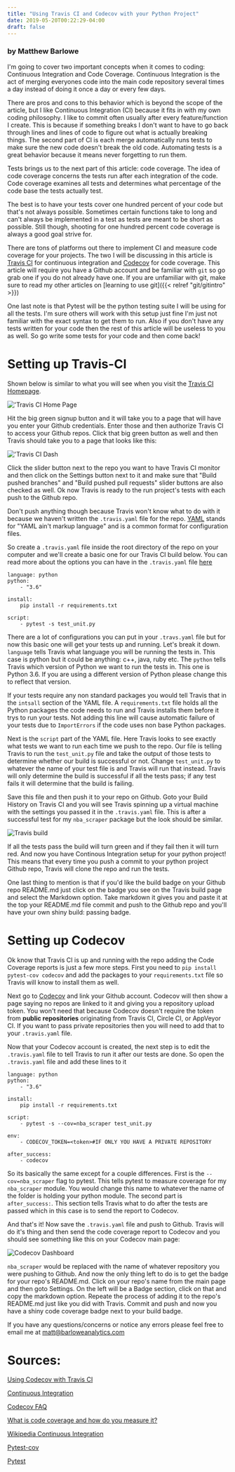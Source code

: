 ```yaml
---
title: "Using Travis CI and Codecov with your Python Project"
date: 2019-05-20T00:22:29-04:00
draft: false
---
```

### by Matthew Barlowe

I'm going to cover two important concepts when it comes to
coding: Continuous Integration and Code Coverage. Continuous Integration
is the act of merging everyones code into the main code repository several
times a day instead of doing it once a day or every few days.

There are pros and cons to this behavior which is beyond the scope of the
article, but I like Continuous Integration (CI) because it fits in with
my own coding philosophy. I like to commit often usually after every
feature/function I create. This is because if something breaks I
don't want to have to go back through lines and lines of code to
figure out what is actually breaking things.
The second part of CI is each merge automatically runs tests to
make sure the new code doesn't break the old code. Automating tests
is a great behavior because it means never forgetting to
run them.

Tests brings us to the next part of this article: code coverage.
The idea of code coverage concerns the tests run after each
integration of the code. Code coverage examines all tests
and determines what percentage of the code base the tests
actually test.

The best is to have your tests cover one hundred
percent of your code but that's not always possible. Sometimes
certain functions take to long and can't always be implemented
in a test as tests are meant to be short as possible. Still though,
shooting for one hundred percent code coverage is always a good goal
strive for.

There are tons of platforms out there to implement CI and measure
code coverage for your projects. The two I will be discussing in
this article is [Travis CI](https://travis-ci.org) for continuous
integration and [Codecov](https://codecov.io) for code coverage.
This article will require you have a Github account and be familiar
with `git` so go grab one if you do not already have one.
If you are unfamiliar with git, make sure to read my other
articles on [learning to use git]({{< relref "git/gitintro" >}})

One last note is that Pytest will be the python testing suite
I will be using for all the tests. I'm sure others will work
with this setup just fine I'm just not familiar with the exact
syntax to get them to run. Also if you don't have any tests
written for your code then the rest of this article will be
useless to you as well. So go write some tests for your code
and then come back!

# Setting up Travis-CI

Shown below is similar to what you will see when
you visit the [Travis CI Homepage](https://travis-ci.org).

!['Travis CI Home Page](/posts/img/travishomepage.png)

Hit the big green signup button and it will take you to a page
that will have you enter your Github credentials. Enter those
and then authorize Travis CI to access your Github repos. Click
that big green button as well and then Travis should take you
to a page that looks like this:

!['Travis CI Dash](/posts/img/travisdash.png)

Click the slider button next to the repo you want to have Travis
CI monitor and then click on the Settings button next to it and
make sure that "Build pushed branches" and "Build pushed pull requests"
slider buttons are also checked as well. Ok now Travis is ready to
the run project's tests with each push to the Github repo.

Don't push anything though because Travis won't know what to do with it
because we haven't written the `.travis.yaml` file for the repo.
[YAML](https://en.wikipedia.org/wiki/YAML) stands for "YAML ain't
markup language" and is a common format for configuration files.

So create a `.travis.yaml` file inside the root directory of the repo
on your computer and we'll create a basic one for our Travis CI
build below. You can read more about the options you can have in
the `.travis.yaml` file [here](https://docs.travis-ci.com/user/customizing-the-build/)

```
language: python
python:
    - "3.6"

install:
    pip install -r requirements.txt

script:
    - pytest -s test_unit.py
```

There are a lot of configurations you can put in your `.travs.yaml` file
but for now this basic one will get your tests up and running. Let's break
it down. `language` tells Travis what language you will be running the tests
in. This case is python but it could be anything: c++, java, ruby etc. The
`python` tells Travis which version of Python we want to run the tests in. This
one is Python 3.6. If you are using a different version of Python please change
this to reflect that version.

If your tests require any non standard packages you would tell Travis that
in the `intsall` section of the YAML file. A `requirements.txt` file holds
all the Python packages the code needs to run and Travis installs them before
it trys to run your tests. Not adding this line will cause automatic failure
of your tests due to `ImportErrors` if the code uses non base Python packages.

Next is the `script` part of the YAML file. Here Travis looks to see exactly
what tests we want to run each time we push to the repo. Our file is telling
Travis to run the `test_unit.py` file and take the output of those tests to
determine whether our build is successful or not. Change `test_unit.py` to
whatever the name of your test file is and Travis will run that instead.
Travis will only determine the build is successful if all the tests pass;
if any test fails it will determine that the build is failing.

Save this file and then push it to your repo on Github. Goto your Build History
on Travis CI and you will see Travis spinning up a virtual machine with the
settings you passed it in the `.travis.yaml` file. This is after a successful
test for my `nba_scraper` package but the look should be similar.

![Travis build](/posts/img/travisbuild.png)

If all the tests pass the build will turn green and if they fail then
it will turn red. And now you have Continous Integration setup for your
python project! This means that every time you push a commit to your
python project Github repo, Travis will clone the repo and run the tests.

One last thing to mention is that if you'd like the build badge on your
Github repo README.md just click on the badge you see on the Travis
build page and select the Markdown option. Take markdown it gives you
and paste it at the top your README.md file commit and push to the Github
repo and you'll have your own shiny build: passing badge.

# Setting up Codecov

Ok know that Travis CI is up and running with the repo adding the
Code Coverage reports is just a few more steps. First you need to
`pip install pytest-cov codecov` and add the packages to your
`requirements.txt` file so Travis will know to install them as well.

Next go to [Codecov](https://codecov.io) and link your Github account.
Codecov will then show a page saying no repos are linked to it and
giving you a repository upload token. You won't need that because
Codecov doesn't require the token from **public repositories** originating
from Travis CI, Circle CI, or AppVeyor CI. If you want to pass
private repositories then you will need to add that to your `.travis.yaml`
file.

Now that your Codecov account is created, the next step is to edit
the `.travis.yaml` file to tell Travis to run it after our tests
are done. So open the `.travis.yaml` file and add these lines to it

```
language: python
python:
    - "3.6"

install:
    pip install -r requirements.txt

script:
    - pytest -s --cov=nba_scraper test_unit.py

env:
    - CODECOV_TOKEN=<token>#IF ONLY YOU HAVE A PRIVATE REPOSITORY

after_success:
    - codecov
```
So its basically the same except for a couple differences. First
is the `--cov=nba_scraper` flag to pytest. This tells pytest to measure
coverage for my `nba_scraper` module. You would change this name to whatever
the name of the folder is holding your python module. The second part
is `after_success:`. This section tells Travis what to do after the tests
are passed which in this case is to send the report to Codecov.

And that's it! Now save the `.travis.yaml` file and push to Github.
Travis will do it's thing and then send the code coverage report to
Codecov and you should see something like this on your Codecov main
page:

![Codecov Dashboard](/posts/img/codecovdash.png)

`nba_scraper` would be replaced with the name of whatever repository
you were pushing to Github. And now the only thing left to do is to
get the badge for your repo's README.md. Click on your repo's name
from the main page and then goto Settings. On the left will be a Badge
section, click on that and copy the markdown option. Repeate the process
of adding it to the repo's README.md just like you did with Travis. Commit
and push and now you have a shiny code coverage badge next to your
build badge.

If you have any questions/concerns or notice any errors please feel
free to email me at [matt@barloweanalytics.com](mailto:matt@barloweanalytics.com)


# Sources:

[Using Codecov with Travis CI](https://dev.to/j0nimost/using-codecov-with-travis-ci-pytest-cov-1dfj)

[Continuous Integration](https://aws.amazon.com/devops/continuous-integration/)

[Codecov FAQ](https://docs.codecov.io/docs/frequently-asked-questions)

[What is code coverage and how do you measure it?](https://stackoverflow.com/questions/195008/what-is-code-coverage-and-how-do-you-measure-it)

[Wikipedia Continuous Integration](https://en.wikipedia.org/wiki/Continuous_integration)

[Pytest-cov](https://pypi.org/project/pytest-cov/)

[Pytest](https://docs.pytest.org/en/latest/)



